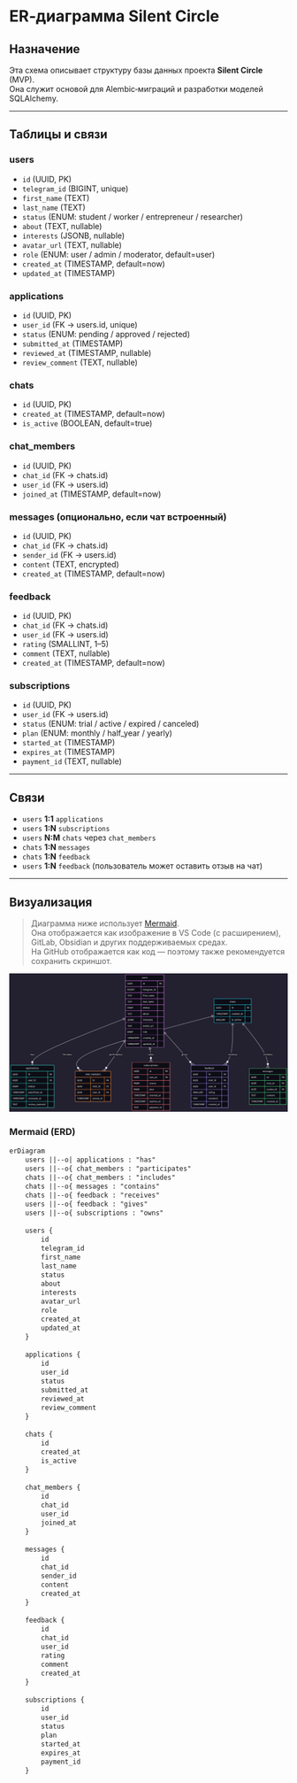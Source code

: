 # ER‑диаграмма Silent Circle

## Назначение
Эта схема описывает структуру базы данных проекта **Silent Circle** (MVP).  
Она служит основой для Alembic‑миграций и разработки моделей SQLAlchemy.

---

## Таблицы и связи

### users
- `id` (UUID, PK)
- `telegram_id` (BIGINT, unique)
- `first_name` (TEXT)
- `last_name` (TEXT)
- `status` (ENUM: student / worker / entrepreneur / researcher)
- `about` (TEXT, nullable)
- `interests` (JSONB, nullable)
- `avatar_url` (TEXT, nullable)
- `role` (ENUM: user / admin / moderator, default=user)
- `created_at` (TIMESTAMP, default=now)
- `updated_at` (TIMESTAMP)

### applications
- `id` (UUID, PK)
- `user_id` (FK → users.id, unique)
- `status` (ENUM: pending / approved / rejected)
- `submitted_at` (TIMESTAMP)
- `reviewed_at` (TIMESTAMP, nullable)
- `review_comment` (TEXT, nullable)

### chats
- `id` (UUID, PK)
- `created_at` (TIMESTAMP, default=now)
- `is_active` (BOOLEAN, default=true)

### chat_members
- `id` (UUID, PK)
- `chat_id` (FK → chats.id)
- `user_id` (FK → users.id)
- `joined_at` (TIMESTAMP, default=now)

### messages (опционально, если чат встроенный)
- `id` (UUID, PK)
- `chat_id` (FK → chats.id)
- `sender_id` (FK → users.id)
- `content` (TEXT, encrypted)
- `created_at` (TIMESTAMP, default=now)

### feedback
- `id` (UUID, PK)
- `chat_id` (FK → chats.id)
- `user_id` (FK → users.id)
- `rating` (SMALLINT, 1–5)
- `comment` (TEXT, nullable)
- `created_at` (TIMESTAMP, default=now)

### subscriptions
- `id` (UUID, PK)
- `user_id` (FK → users.id)
- `status` (ENUM: trial / active / expired / canceled)
- `plan` (ENUM: monthly / half_year / yearly)
- `started_at` (TIMESTAMP)
- `expires_at` (TIMESTAMP)
- `payment_id` (TEXT, nullable)

---

## Связи

- `users` **1:1** `applications`
- `users` **1:N** `subscriptions`
- `users` **N:M** `chats` через `chat_members`
- `chats` **1:N** `messages`
- `chats` **1:N** `feedback`
- `users` **1:N** `feedback` (пользователь может оставить отзыв на чат)

---

## Визуализация

> Диаграмма ниже использует [Mermaid](https://mermaid.js.org/).  
> Она отображается как изображение в VS Code (с расширением), GitLab, Obsidian и других поддерживаемых средах.  
> На GitHub отображается как код — поэтому также рекомендуется сохранить скриншот.

![ER-диаграмма Silent Circle](ErDiagram.png)

### Mermaid (ERD)

```mermaid
erDiagram
    users ||--o| applications : "has"
    users ||--o{ chat_members : "participates"
    chats ||--o{ chat_members : "includes"
    chats ||--o{ messages : "contains"
    chats ||--o{ feedback : "receives"
    users ||--o{ feedback : "gives"
    users ||--o{ subscriptions : "owns"

    users {
        id
        telegram_id
        first_name
        last_name
        status
        about
        interests
        avatar_url
        role
        created_at
        updated_at
    }

    applications {
        id
        user_id
        status
        submitted_at
        reviewed_at
        review_comment
    }

    chats {
        id
        created_at
        is_active
    }

    chat_members {
        id
        chat_id
        user_id
        joined_at
    }

    messages {
        id
        chat_id
        sender_id
        content
        created_at
    }

    feedback {
        id
        chat_id
        user_id
        rating
        comment
        created_at
    }

    subscriptions {
        id
        user_id
        status
        plan
        started_at
        expires_at
        payment_id
    }